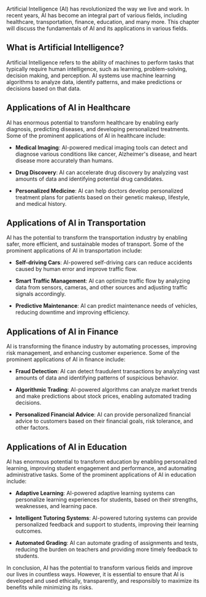 

Artificial Intelligence (AI) has revolutionized the way we live and work. In recent years, AI has become an integral part of various fields, including healthcare, transportation, finance, education, and many more. This chapter will discuss the fundamentals of AI and its applications in various fields.

What is Artificial Intelligence?
--------------------------------

Artificial Intelligence refers to the ability of machines to perform tasks that typically require human intelligence, such as learning, problem-solving, decision making, and perception. AI systems use machine learning algorithms to analyze data, identify patterns, and make predictions or decisions based on that data.

Applications of AI in Healthcare
--------------------------------

AI has enormous potential to transform healthcare by enabling early diagnosis, predicting diseases, and developing personalized treatments. Some of the prominent applications of AI in healthcare include:

* **Medical Imaging**: AI-powered medical imaging tools can detect and diagnose various conditions like cancer, Alzheimer's disease, and heart disease more accurately than humans.

* **Drug Discovery**: AI can accelerate drug discovery by analyzing vast amounts of data and identifying potential drug candidates.

* **Personalized Medicine**: AI can help doctors develop personalized treatment plans for patients based on their genetic makeup, lifestyle, and medical history.

Applications of AI in Transportation
------------------------------------

AI has the potential to transform the transportation industry by enabling safer, more efficient, and sustainable modes of transport. Some of the prominent applications of AI in transportation include:

* **Self-driving Cars**: AI-powered self-driving cars can reduce accidents caused by human error and improve traffic flow.

* **Smart Traffic Management**: AI can optimize traffic flow by analyzing data from sensors, cameras, and other sources and adjusting traffic signals accordingly.

* **Predictive Maintenance**: AI can predict maintenance needs of vehicles, reducing downtime and improving efficiency.

Applications of AI in Finance
-----------------------------

AI is transforming the finance industry by automating processes, improving risk management, and enhancing customer experience. Some of the prominent applications of AI in finance include:

* **Fraud Detection**: AI can detect fraudulent transactions by analyzing vast amounts of data and identifying patterns of suspicious behavior.

* **Algorithmic Trading**: AI-powered algorithms can analyze market trends and make predictions about stock prices, enabling automated trading decisions.

* **Personalized Financial Advice**: AI can provide personalized financial advice to customers based on their financial goals, risk tolerance, and other factors.

Applications of AI in Education
-------------------------------

AI has enormous potential to transform education by enabling personalized learning, improving student engagement and performance, and automating administrative tasks. Some of the prominent applications of AI in education include:

* **Adaptive Learning**: AI-powered adaptive learning systems can personalize learning experiences for students, based on their strengths, weaknesses, and learning pace.

* **Intelligent Tutoring Systems**: AI-powered tutoring systems can provide personalized feedback and support to students, improving their learning outcomes.

* **Automated Grading**: AI can automate grading of assignments and tests, reducing the burden on teachers and providing more timely feedback to students.

In conclusion, AI has the potential to transform various fields and improve our lives in countless ways. However, it is essential to ensure that AI is developed and used ethically, transparently, and responsibly to maximize its benefits while minimizing its risks.
